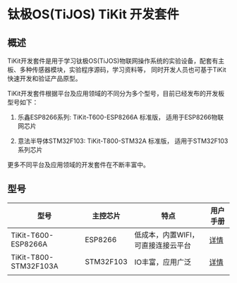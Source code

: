 # 钛极OS(TiJOS) TiKit 开发套件
## 概述

TiKit开发套件是用于学习钛极OS(TiJOS)物联网操作系统的实验设备，配套有主板、多种传感器模块，实验程序源码，学习资料等， 同时开发人员也可基于TiKit快速开发和验证产品原型。

TiKit开发套件根据平台及应用领域的不同分为多个型号，目前已经发布的开发板型号如下：

1. 乐鑫ESP8266系列: TiKit-T600-ESP8266A  标准版， 适用于ESP8266物联网芯片

2. 意法半导体STM32F103: TiKit-T800-STM32A 标准版， 适用于STM32F103 系列芯片

更多不同平台及应用领域的开发套件在不断丰富中。

## 型号

| 型号                | 主控芯片 | 特点                               | 用户手册                               |
| ------------------- | -------- | ---------------------------------- | -------------------------------------- |
| TiKit-T600-ESP8266A | ESP8266  | 低成本，内置WIFI，可直接连接云平台 | [详情](./tikit-t600-esp8266a/index.md) |
| TiKit-T800-STM32F103A | STM32F103  |IO丰富，应用广泛 | [详情](./tikit-t800-stm32f103a/index.md) |
|                     |          |                                    |                                        |

